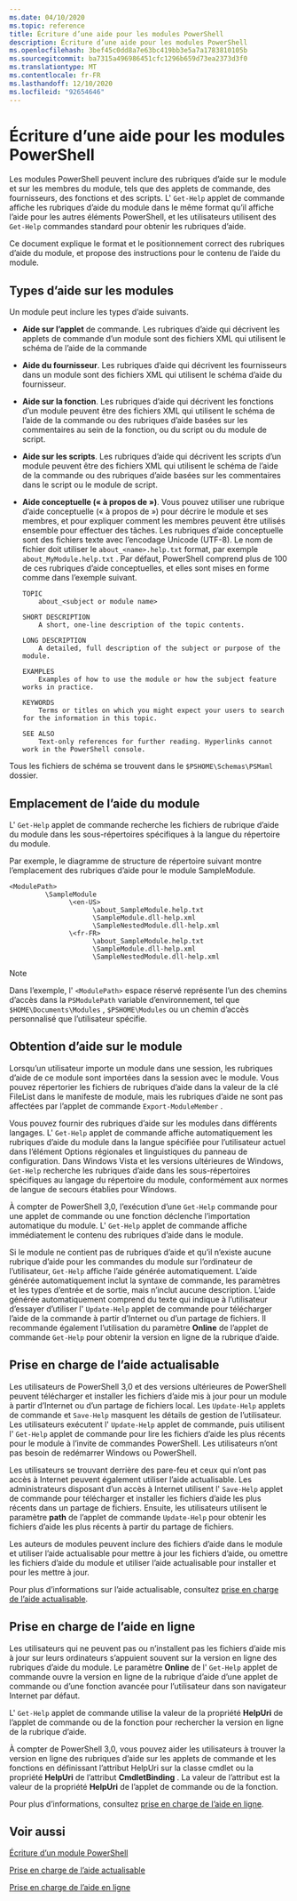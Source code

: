 ```yaml
---
ms.date: 04/10/2020
ms.topic: reference
title: Écriture d’une aide pour les modules PowerShell
description: Écriture d’une aide pour les modules PowerShell
ms.openlocfilehash: 3bef45c0dd8a7e63bc419bb3e5a7a1783810105b
ms.sourcegitcommit: ba7315a496986451cfc1296b659d73ea2373d3f0
ms.translationtype: MT
ms.contentlocale: fr-FR
ms.lasthandoff: 12/10/2020
ms.locfileid: "92654646"
---
```

# <a name="writing-help-for-powershell-modules"></a>Écriture d’une aide pour les modules PowerShell

Les modules PowerShell peuvent inclure des rubriques d’aide sur le module et sur les membres du module, tels que des applets de commande, des fournisseurs, des fonctions et des scripts. L' `Get-Help` applet de commande affiche les rubriques d’aide du module dans le même format qu’il affiche l’aide pour les autres éléments PowerShell, et les utilisateurs utilisent des `Get-Help` commandes standard pour obtenir les rubriques d’aide.

Ce document explique le format et le positionnement correct des rubriques d’aide du module, et propose des instructions pour le contenu de l’aide du module.

## <a name="types-of-module-help"></a>Types d’aide sur les modules

Un module peut inclure les types d’aide suivants.

- **Aide sur l’applet** de commande. Les rubriques d’aide qui décrivent les applets de commande d’un module sont des fichiers XML qui utilisent le schéma de l’aide de la commande

- **Aide du fournisseur**. Les rubriques d’aide qui décrivent les fournisseurs dans un module sont des fichiers XML qui utilisent le schéma d’aide du fournisseur.

- **Aide sur la fonction**. Les rubriques d’aide qui décrivent les fonctions d’un module peuvent être des fichiers XML qui utilisent le schéma de l’aide de la commande ou des rubriques d’aide basées sur les commentaires au sein de la fonction, ou du script ou du module de script.

- **Aide sur les scripts**. Les rubriques d’aide qui décrivent les scripts d’un module peuvent être des fichiers XML qui utilisent le schéma de l’aide de la commande ou des rubriques d’aide basées sur les commentaires dans le script ou le module de script.

- **Aide conceptuelle (« à propos de »)**. Vous pouvez utiliser une rubrique d’aide conceptuelle (« à propos de ») pour décrire le module et ses membres, et pour expliquer comment les membres peuvent être utilisés ensemble pour effectuer des tâches.
  Les rubriques d’aide conceptuelle sont des fichiers texte avec l’encodage Unicode (UTF-8). Le nom de fichier doit utiliser le `about_<name>.help.txt` format, par exemple `about_MyModule.help.txt` . Par défaut, PowerShell comprend plus de 100 de ces rubriques d’aide conceptuelles, et elles sont mises en forme comme dans l’exemple suivant.

  ```Output
  TOPIC
      about_<subject or module name>

  SHORT DESCRIPTION
      A short, one-line description of the topic contents.

  LONG DESCRIPTION
      A detailed, full description of the subject or purpose of the module.

  EXAMPLES
      Examples of how to use the module or how the subject feature works in practice.

  KEYWORDS
      Terms or titles on which you might expect your users to search for the information in this topic.

  SEE ALSO
      Text-only references for further reading. Hyperlinks cannot work in the PowerShell console.

  ```

Tous les fichiers de schéma se trouvent dans le `$PSHOME\Schemas\PSMaml` dossier.

## <a name="placement-of-module-help"></a>Emplacement de l’aide du module

L' `Get-Help` applet de commande recherche les fichiers de rubrique d’aide du module dans les sous-répertoires spécifiques à la langue du répertoire du module.

Par exemple, le diagramme de structure de répertoire suivant montre l’emplacement des rubriques d’aide pour le module SampleModule.

```
<ModulePath>
         \SampleModule
               \<en-US>
                     \about_SampleModule.help.txt
                     \SampleModule.dll-help.xml
                     \SampleNestedModule.dll-help.xml
               \<fr-FR>
                     \about_SampleModule.help.txt
                     \SampleModule.dll-help.xml
                     \SampleNestedModule.dll-help.xml

```

> [!NOTE]
> Dans l’exemple, l' `<ModulePath>` espace réservé représente l’un des chemins d’accès dans la `PSModulePath` variable d’environnement, tel que `$HOME\Documents\Modules` , `$PSHOME\Modules` ou un chemin d’accès personnalisé que l’utilisateur spécifie.

## <a name="getting-module-help"></a>Obtention d’aide sur le module

Lorsqu’un utilisateur importe un module dans une session, les rubriques d’aide de ce module sont importées dans la session avec le module. Vous pouvez répertorier les fichiers de rubriques d’aide dans la valeur de la clé FileList dans le manifeste de module, mais les rubriques d’aide ne sont pas affectées par l’applet de commande `Export-ModuleMember` .

Vous pouvez fournir des rubriques d’aide sur les modules dans différents langages. L' `Get-Help` applet de commande affiche automatiquement les rubriques d’aide du module dans la langue spécifiée pour l’utilisateur actuel dans l’élément Options régionales et linguistiques du panneau de configuration. Dans Windows Vista et les versions ultérieures de Windows, `Get-Help` recherche les rubriques d’aide dans les sous-répertoires spécifiques au langage du répertoire du module, conformément aux normes de langue de secours établies pour Windows.

À compter de PowerShell 3,0, l’exécution d’une `Get-Help` commande pour une applet de commande ou une fonction déclenche l’importation automatique du module. L' `Get-Help` applet de commande affiche immédiatement le contenu des rubriques d’aide dans le module.

Si le module ne contient pas de rubriques d’aide et qu’il n’existe aucune rubrique d’aide pour les commandes du module sur l’ordinateur de l’utilisateur, `Get-Help` affiche l’aide générée automatiquement. L’aide générée automatiquement inclut la syntaxe de commande, les paramètres et les types d’entrée et de sortie, mais n’inclut aucune description. L’aide générée automatiquement comprend du texte qui indique à l’utilisateur d’essayer d’utiliser l' `Update-Help` applet de commande pour télécharger l’aide de la commande à partir d’Internet ou d’un partage de fichiers. Il recommande également l’utilisation du paramètre **Online** de l’applet de commande `Get-Help` pour obtenir la version en ligne de la rubrique d’aide.

## <a name="supporting-updatable-help"></a>Prise en charge de l’aide actualisable

Les utilisateurs de PowerShell 3,0 et des versions ultérieures de PowerShell peuvent télécharger et installer les fichiers d’aide mis à jour pour un module à partir d’Internet ou d’un partage de fichiers local. Les `Update-Help` applets de commande et `Save-Help` masquent les détails de gestion de l’utilisateur. Les utilisateurs exécutent l' `Update-Help` applet de commande, puis utilisent l' `Get-Help` applet de commande pour lire les fichiers d’aide les plus récents pour le module à l’invite de commandes PowerShell.
Les utilisateurs n’ont pas besoin de redémarrer Windows ou PowerShell.

Les utilisateurs se trouvant derrière des pare-feu et ceux qui n’ont pas accès à Internet peuvent également utiliser l’aide actualisable.
Les administrateurs disposant d’un accès à Internet utilisent l' `Save-Help` applet de commande pour télécharger et installer les fichiers d’aide les plus récents dans un partage de fichiers. Ensuite, les utilisateurs utilisent le paramètre **path** de l’applet de commande `Update-Help` pour obtenir les fichiers d’aide les plus récents à partir du partage de fichiers.

Les auteurs de modules peuvent inclure des fichiers d’aide dans le module et utiliser l’aide actualisable pour mettre à jour les fichiers d’aide, ou omettre les fichiers d’aide du module et utiliser l’aide actualisable pour installer et pour les mettre à jour.

Pour plus d’informations sur l’aide actualisable, consultez [prise en charge de l’aide actualisable](./supporting-updatable-help.md).

## <a name="supporting-online-help"></a>Prise en charge de l’aide en ligne

Les utilisateurs qui ne peuvent pas ou n’installent pas les fichiers d’aide mis à jour sur leurs ordinateurs s’appuient souvent sur la version en ligne des rubriques d’aide du module. Le paramètre **Online** de l' `Get-Help` applet de commande ouvre la version en ligne de la rubrique d’aide d’une applet de commande ou d’une fonction avancée pour l’utilisateur dans son navigateur Internet par défaut.

L' `Get-Help` applet de commande utilise la valeur de la propriété **HelpUri** de l’applet de commande ou de la fonction pour rechercher la version en ligne de la rubrique d’aide.

À compter de PowerShell 3,0, vous pouvez aider les utilisateurs à trouver la version en ligne des rubriques d’aide sur les applets de commande et les fonctions en définissant l’attribut HelpUri sur la classe cmdlet ou la propriété **HelpUri** de l’attribut **CmdletBinding** . La valeur de l’attribut est la valeur de la propriété **HelpUri** de l’applet de commande ou de la fonction.

Pour plus d’informations, consultez [prise en charge de l’aide en ligne](./supporting-online-help.md).

## <a name="see-also"></a>Voir aussi

[Écriture d’un module PowerShell](../module/writing-a-windows-powershell-module.md)

[Prise en charge de l’aide actualisable](./supporting-updatable-help.md)

[Prise en charge de l’aide en ligne](./supporting-online-help.md)
